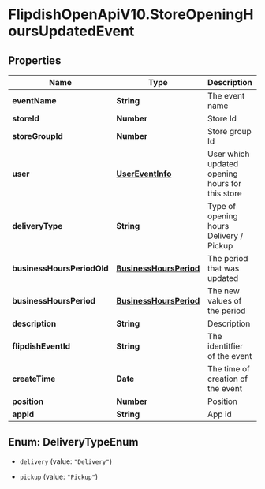 # FlipdishOpenApiV10.StoreOpeningHoursUpdatedEvent

## Properties
Name | Type | Description | Notes
------------ | ------------- | ------------- | -------------
**eventName** | **String** | The event name | [optional] 
**storeId** | **Number** | Store Id | [optional] 
**storeGroupId** | **Number** | Store group Id | [optional] 
**user** | [**UserEventInfo**](UserEventInfo.md) | User which updated opening hours for this store | [optional] 
**deliveryType** | **String** | Type of opening hours Delivery / Pickup | [optional] 
**businessHoursPeriodOld** | [**BusinessHoursPeriod**](BusinessHoursPeriod.md) | The period that was updated | [optional] 
**businessHoursPeriod** | [**BusinessHoursPeriod**](BusinessHoursPeriod.md) | The new values of the period | [optional] 
**description** | **String** | Description | [optional] 
**flipdishEventId** | **String** | The identitfier of the event | [optional] 
**createTime** | **Date** | The time of creation of the event | [optional] 
**position** | **Number** | Position | [optional] 
**appId** | **String** | App id | [optional] 


<a name="DeliveryTypeEnum"></a>
## Enum: DeliveryTypeEnum


* `delivery` (value: `"Delivery"`)

* `pickup` (value: `"Pickup"`)




